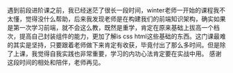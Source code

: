 遇到前段进阶课之前，我已经迷茫了很长一段时间，winter老师一开始的课程我不太懂，觉得没什么帮助，后来我发现老师是在构建我们的前端知识架构，确实如果是第一次学习前端，就不会这么教，既然是重学，肯定在原来基础上拔高一个档次，提高自己封装组件的能力，更加了解is css html这些基础的东西。这门课最难的其实是坚持，只要跟着老师做下来肯定有收获，毕竟付出了那么多时间。但是除了上课，我觉得自我实践也非常重要，学习的内功心法肯定要在实战中用。
感谢这段时间的相处和陪伴，老师再见。
